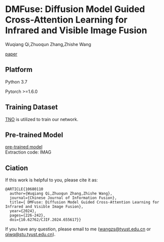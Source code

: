 # DMFuse: Diffusion Model Guided Cross-Attention Learning for Infrared and Visible Image Fusion
Wuqiang Qi,Zhuoqun Zhang,Zhishe Wang 

[paper](https://www.iece.org/article/abs/cjif.2024.655617)

## Platform
Python 3.7

Pytorch >=1.6.0

## Training Dataset

[TNO](https://ﬁgshare.com/articles/TN_Image_Fusion_Dataset/1008029) is utilized to train our network.
## Pre-trained Model
[pre-trained model]( https://pan.baidu.com/s/1_0SlthPmlQPEePzOZbxLWA?pwd=IMAG )<br>
 Extraction code: IMAG
## Ciation
If this work is helpful to you, please cite it as:
```
@ARTICLE{10680110
  author={Wuqiang Qi,Zhuoqun Zhang,Zhishe Wang},
  journal={Chinese Journal of Information Fusion}, 
  title={ DMFuse: Diffusion Model Guided Cross-Attention Learning for Infrared and Visible Image Fusion}, 
  year={2024},
  pages={226-242},
  doi={10.62762/CJIF.2024.655617}}
 ```
If you have any question, please email to me (wangzs@tyust.edu.cn or qiwq@stu.tyust.edu.cn).
